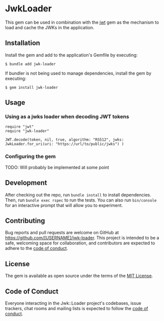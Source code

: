 # JwkLoader

This gem can be used in combination with the [jwt](https://rubygems.org/gems/jwt) gem as the mechanism to load and cache the JWKs in the application.

## Installation

Install the gem and add to the application's Gemfile by executing:

    $ bundle add jwk-loader

If bundler is not being used to manage dependencies, install the gem by executing:

    $ gem install jwk-loader

## Usage

### Using as a jwks loader when decoding JWT tokens

```
require "jwt"
require "jwk-loader"

JWT.decode(token, nil, true, algorithm: "RS512", jwks: JwkLoader.for_uri(uri: "https://url/to/public/jwks") )
```

### Configuring the gem

TODO: Will probably be implemented at some point

## Development

After checking out the repo, run `bundle install` to install dependencies. Then, run `bundle exec rspec` to run the tests. You can also run `bin/console` for an interactive prompt that will allow you to experiment.

## Contributing

Bug reports and pull requests are welcome on GitHub at https://github.com/[USERNAME]/jwk-loader. This project is intended to be a safe, welcoming space for collaboration, and contributors are expected to adhere to the [code of conduct](https://github.com/[USERNAME]/jwk-loader/blob/main/CODE_OF_CONDUCT.md).

## License

The gem is available as open source under the terms of the [MIT License](https://opensource.org/licenses/MIT).

## Code of Conduct

Everyone interacting in the Jwk::Loader project's codebases, issue trackers, chat rooms and mailing lists is expected to follow the [code of conduct](https://github.com/abajubh/jwk-loader/blob/main/CODE_OF_CONDUCT.md).

